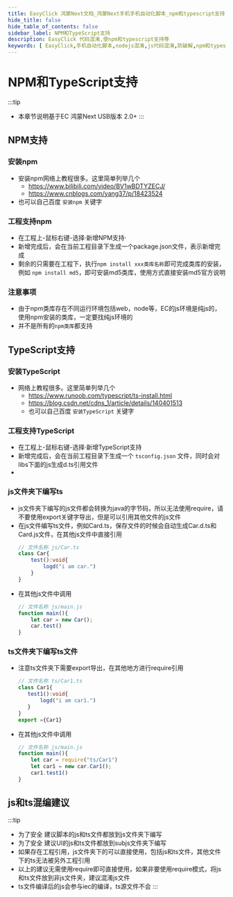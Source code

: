 ```yaml
---
title: EasyClick 鸿蒙Next文档_鸿蒙Next手机手机自动化脚本_npm和typescript支持
hide_title: false
hide_table_of_contents: false
sidebar_label: NPM和TypeScript支持
description: EasyClick 代码混淆,使npm和typescript支持等
keywords: [ EasyClick,手机自动化脚本,nodejs混淆,js代码混淆,防破解,npm和typescript支持 ]
---
```


# NPM和TypeScript支持

:::tip
- 本章节说明基于EC 鸿蒙Next USB版本 2.0+
:::

## NPM支持

### 安装npm

- 安装npm网络上教程很多。这里简单列举几个
    - https://www.bilibili.com/video/BV1wBDTYZECJ/
    - https://www.cnblogs.com/yang37/p/18423524
- 也可以自己百度 `安装npm` 关键字

### 工程支持npm

- 在工程上-鼠标右键-选择·新增NPM支持·
- 新增完成后，会在当前工程目录下生成一个package.json文件，表示新增完成
- 剩余的只需要在工程下，执行`npm install xxx类库名称`即可完成类库的安装，例如 `npm install md5`，即可安装md5类库，使用方式直接安装md5官方说明

### 注意事项

- 由于npm类库存在不同运行环境包括web，node等，EC的js环境是纯js的，使用npm安装的类库，一定要找纯js环境的
- 并不是所有的`npm类库`都支持

## TypeScript支持

### 安装TypeScript

- 网络上教程很多。这里简单列举几个
    - https://www.runoob.com/typescript/ts-install.html
    - https://blog.csdn.net/cdns_1/article/details/140401513
    - 也可以自己百度 `安装TypeScript` 关键字

### 工程支持TypeScript

- 在工程上-鼠标右键-选择·新增TypeScript支持
- 新增完成后，会在当前工程目录下生成一个 `tsconfig.json` 文件，同时会对libs下面的js生成d.ts引用文件
-

### js文件夹下编写ts

- js文件夹下编写的js文件都会转换为java的字节码，所以无法使用require，请不要使用export关键字导出，但是可以引用其他文件的js文件
- 在js文件编写ts文件，例如Card.ts，保存文件的时候会自动生成Car.d.ts和Card.js文件，在其他js文件中直接引用
  ```typescript showLineNumbers
  // 文件名称 js/Car.ts
  class Car{
      test():void{
          logd("i am car.")
      }
  }
  ```
- 在其他js文件中调用
  ```javascript showLineNumbers
  // 文件名称 js/main.js
  function main(){
      let car = new Car();
      car.test()
  }
  ```   

### ts文件夹下编写ts文件

- 注意ts文件夹下需要export导出，在其他地方进行require引用
   ```typescript showLineNumbers
  // 文件名称 ts/Car1.ts
  class Car1{
      test1():void{
          logd("i am car1.")
      }
  }
  export ={Car1}
  ```
- 在其他js文件中调用
  ```javascript showLineNumbers
  // 文件名称 js/main.js
  function main(){
      let car = require("ts/Car1")
      let car1 = new car.Car1();
      car1.test1()
  }
  ``` 

## js和ts混编建议

:::tip
- 为了安全 建议脚本的js和ts文件都放到js文件夹下编写
- 为了安全 建议UI的js和ts文件都放到subjs文件夹下编写
- 如果存在工程引用，js文件夹下的可以直接使用，包括js和ts文件，其他文件下的ts无法被另外工程引用
- 以上的建议无需使用require即可直接使用，如果非要使用require模式，将js和ts文件放到非js文件夹，建议混淆js文件
- ts文件编译后的js会参与iec的编译，ts源文件不会
:::
